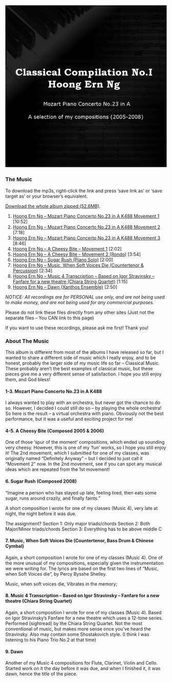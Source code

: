 ## ![Classical Compilation 1](/docs/assets/images/2011-classical-compilation-1-albumcover-640.jpg)

### The Music

To download the mp3s, right-click the link and press ‘save link as’ or ‘save target as’ or your browser’s equivalent.

[Download the whole album zipped (52.6MB)](http://files.graceabundant.com/20110306-ClassicalCompilation1/Hoong%20Ern%20Ng%20-%20Classical%20Compilation%201.zip).

1. [Hoong Ern Ng – Mozart Piano Concerto No.23 in A K488 Movement 1](http://files.graceabundant.com/20110306-ClassicalCompilation1/01.%20Hoong%20Ern%20Ng%20-%20Mozart%20Piano%20Concerto%20No.23%20in%20A%20K488%20Movement%201.mp3) [10:52]
2. [Hoong Ern Ng – Mozart Piano Concerto No.23 in A K488 Movement 2](http://files.graceabundant.com/20110306-ClassicalCompilation1/02.%20Hoong%20Ern%20Ng%20-%20Mozart%20Piano%20Concerto%20No.23%20in%20A%20K488%20Movement%202.mp3) [7:18]
3. [Hoong Ern Ng – Mozart Piano Concerto No.23 in A K488 Movement 3](http://files.graceabundant.com/20110306-ClassicalCompilation1/03.%20Hoong%20Ern%20Ng%20-%20Mozart%20Piano%20Concerto%20No.23%20in%20A%20K488%20Movement%203.mp3) [8:46]
4. [Hoong Ern Ng – A Cheesy Bite – Movement 1](http://files.graceabundant.com/20110306-ClassicalCompilation1/04.%20Hoong%20Ern%20Ng%20-%20A%20Cheesy%20Bite%20-%20Movement%201.mp3) [2:02]
5. [Hoong Ern Ng – A Cheesy Bite – Movement 2 (Rondo)](http://files.graceabundant.com/20110306-ClassicalCompilation1/05.%20Hoong%20Ern%20Ng%20-%20A%20Cheesy%20Bite%20-%20Movement%202%20(Rondo).mp3) [3:54]
6. [Hoong Ern Ng – Sugar Rush (Piano Solo)](http://files.graceabundant.com/20110306-ClassicalCompilation1/06.%20Hoong%20Ern%20Ng%20-%20Sugar%20Rush%20(Piano%20Solo).mp3) [2:00]
7. [Hoong Ern Ng – Music, When Soft Voices Die (Countertenor & Percussion)](http://files.graceabundant.com/20110306-ClassicalCompilation1/07.%20Hoong%20Ern%20Ng%20-%20Music,%20When%20Soft%20Voices%20Die%20(Countertenor%20&%20Percussion).mp3) [2:34]
8. [Hoong Ern Ng – Music 4 Transcription – Based on Igor Stravinsky – Fanfare for a new theatre (Chiara String Quartet)](http://files.graceabundant.com/20110306-ClassicalCompilation1/08.%20Hoong%20Ern%20Ng%20-%20Music%204%20Transcription%20-%20Based%20on%20Igor%20Stravinsky%20-%20Fanfare%20for%20a%20new%20theatre%20(Chiara%20String%20Quartet).mp3) [1:15]
9. [Hoong Ern Ng – Dawn (Xanthos Ensemble)](http://files.graceabundant.com/20110306-ClassicalCompilation1/09.%20Hoong%20Ern%20Ng%20-%20Dawn%20(Xanthos%20Ensemble).mp3) [2:50]

*NOTICE: All recordings are for PERSONAL use only, and are not being used to make money, and are not being used for any commercial purposes.*

Please do not link these files directly from any other sites (Just not the separate files – You CAN link to this page)

If you want to use these recordings, please ask me first! Thank you!

### About The Music

This album is different from most of the albums I have released so far, but I wanted to share a different side of music which I really enjoy, and to be honest, probably the larger side of my music life so far – Classical Music. These probably aren’t the best examples of classical music, but these pieces give me a very different sense of satisfaction. I hope you still enjoy them, and God bless!

#### 1-3. Mozart Piano Concerto No.23 in A K488

I always wanted to play with an orchestra, but never got the chance to do so. However, I decided I could still do so – by playing the whole orchestra! So here is the result – a virtual orchestra with piano. Obviously not the best performance, but it was a useful and exciting project for me!

#### 4-5. A Cheesy Bite (Composed 2005 & 2006)

One of those ‘spur of the moment’ compositions, which ended up sounding very cheesy. However, this is one of my ‘fun’ works, so I hope you still enjoy it! The 2nd movement, which I submitted for one of my classes, was originally named “Definitely Anyway” – but I decided to just call it “Movement 2” now. In the 2nd movement, see if you can spot any musical ideas which are repeated from the 1st movement!

#### 6. Sugar Rush (Composed 2008)

“Imagine a person who has stayed up late, feeling tired, then eats some sugar, runs around crazily, and finally faints.”

A short composition I wrote for one of my classes (Music 4), very late at night, the night before it was due.

The assignment?
Section 1: Only major triads/chords
Section 2: Both Major/Minor triads/chords
Section 3: Everything has to be above middle C

#### 7. Music, When Soft Voices Die (Countertenor, Bass Drum & Chinese Cymbal)

Again, a short composition I wrote for one of my classes (Music 4). One of the more unusual of my compositions, especially given the instrumentation we were writing for. The lyrics are based on the first two lines of “Music, when Soft Voices die”, by Percy Bysshe Shelley.

Music, when soft voices die,
Vibrates in the memory;

#### 8. Music 4 Transcription – Based on Igor Stravinsky – Fanfare for a new theatre (Chiara String Quartet)

Again, a short composition I wrote for one of my classes (Music 4). Based on Igor Stravinsky’s Fanfare for a new theatre which uses a 12-tone series. Performed (sightread) by the Chiara String Quartet. Not the most conventional of music, but makes more sense once you’ve heard the Stravinsky. Also may contain some Shostakovich style. (I think I was listening to his Piano Trio No.2 at that time)

#### 9. Dawn

Another of my Music 4 compositions for Flute, Clarinet, Violin and Cello. Started work on it the day before it was due, and when I finished it, it was dawn, hence the title of the piece.
